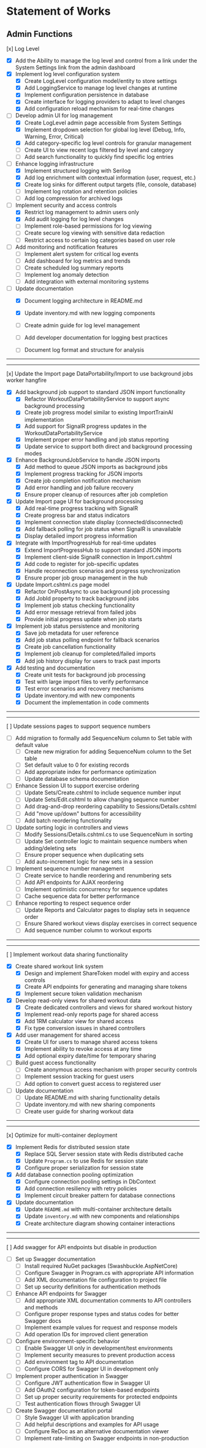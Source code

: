 # Statement of Works
## Admin Functions
[x] Log Level
- [x] Add the Ability to manage the log level and control from a link under the System Settings link from the admin dashboard
 - [x] Implement log level configuration system
   - [x] Create LogLevel configuration model/entity to store settings
   - [x] Add LoggingService to manage log level changes at runtime
   - [x] Implement configuration persistence in database
   - [x] Create interface for logging providers to adapt to level changes
   - [x] Add configuration reload mechanism for real-time changes

 - [ ] Develop admin UI for log management
   - [x] Create LogLevel admin page accessible from System Settings
   - [x] Implement dropdown selection for global log level (Debug, Info, Warning, Error, Critical)
   - [x] Add category-specific log level controls for granular management
   - [ ] Create UI to view recent logs filtered by level and category
   - [ ] Add search functionality to quickly find specific log entries

 - [ ] Enhance logging infrastructure
   - [x] Implement structured logging with Serilog
   - [x] Add log enrichment with contextual information (user, request, etc.)
   - [x] Create log sinks for different output targets (file, console, database)
   - [ ] Implement log rotation and retention policies
   - [ ] Add log compression for archived logs

 - [ ] Implement security and access controls
   - [x] Restrict log management to admin users only
   - [x] Add audit logging for log level changes
   - [ ] Implement role-based permissions for log viewing
   - [ ] Create secure log viewing with sensitive data redaction
   - [ ] Restrict access to certain log categories based on user role

 - [ ] Add monitoring and notification features
   - [ ] Implement alert system for critical log events
   - [ ] Add dashboard for log metrics and trends
   - [ ] Create scheduled log summary reports
   - [ ] Implement log anomaly detection
   - [ ] Add integration with external monitoring systems

 - [ ] Update documentation
   - [x] Document logging architecture in README.md
   - [x] Update inventory.md with new logging components
   - [ ] Create admin guide for log level management
   - [ ] Add developer documentation for logging best practices
   - [ ] Document log format and structure for analysis


---
---

[x] Update the Import page DataPortability/Import to use background jobs worker hangfire
 - [x] Add background job support to standard JSON import functionality
   - [x] Refactor WorkoutDataPortabilityService to support async background processing
   - [x] Create job progress model similar to existing ImportTrainAI implementation
   - [x] Add support for SignalR progress updates in the WorkoutDataPortabilityService
   - [x] Implement proper error handling and job status reporting
   - [x] Update service to support both direct and background processing modes
 
 - [x] Enhance BackgroundJobService to handle JSON imports
   - [x] Add method to queue JSON imports as background jobs 
   - [x] Implement progress tracking for JSON imports
   - [x] Create job completion notification mechanism
   - [x] Add error handling and job failure recovery
   - [x] Ensure proper cleanup of resources after job completion

 - [x] Update Import page UI for background processing
   - [x] Add real-time progress tracking with SignalR
   - [x] Create progress bar and status indicators 
   - [x] Implement connection state display (connected/disconnected)
   - [x] Add fallback polling for job status when SignalR is unavailable
   - [x] Display detailed import progress information

 - [x] Integrate with ImportProgressHub for real-time updates
   - [x] Extend ImportProgressHub to support standard JSON imports
   - [x] Implement client-side SignalR connection in Import.cshtml
   - [x] Add code to register for job-specific updates
   - [x] Handle reconnection scenarios and progress synchronization
   - [x] Ensure proper job group management in the hub

 - [x] Update Import.cshtml.cs page model
   - [x] Refactor OnPostAsync to use background job processing
   - [x] Add JobId property to track background jobs
   - [x] Implement job status checking functionality 
   - [x] Add error message retrieval from failed jobs
   - [x] Provide initial progress update when job starts

 - [x] Implement job status persistence and monitoring
   - [x] Save job metadata for user reference
   - [x] Add job status polling endpoint for fallback scenarios
   - [x] Create job cancellation functionality
   - [x] Implement job cleanup for completed/failed imports
   - [x] Add job history display for users to track past imports

 - [x] Add testing and documentation
   - [x] Create unit tests for background job processing
   - [x] Test with large import files to verify performance
   - [x] Test error scenarios and recovery mechanisms
   - [x] Update inventory.md with new components
   - [x] Document the implementation in code comments

---
---


[ ] Update sessions pages to support sequence numbers
 - [ ] Add migration to formally add SequenceNum column to Set table with default value
   - [ ] Create new migration for adding SequenceNum column to the Set table
   - [ ] Set default value to 0 for existing records
   - [ ] Add appropriate index for performance optimization
   - [ ] Update database schema documentation

 - [ ] Enhance Session UI to support exercise ordering
   - [ ] Update Sets/Create.cshtml to include sequence number input
   - [ ] Update Sets/Edit.cshtml to allow changing sequence number
   - [ ] Add drag-and-drop reordering capability to Sessions/Details.cshtml
   - [ ] Add "move up/down" buttons for accessibility
   - [ ] Add batch reordering functionality

 - [ ] Update sorting logic in controllers and views
   - [ ] Modify Sessions/Details.cshtml.cs to use SequenceNum in sorting
   - [ ] Update Set controller logic to maintain sequence numbers when adding/deleting sets
   - [ ] Ensure proper sequence when duplicating sets
   - [ ] Add auto-increment logic for new sets in a session

 - [ ] Implement sequence number management
   - [ ] Create service to handle reordering and renumbering sets
   - [ ] Add API endpoints for AJAX reordering
   - [ ] Implement optimistic concurrency for sequence updates
   - [ ] Cache sequence data for better performance

 - [ ] Enhance reporting to respect sequence order
   - [ ] Update Reports and Calculator pages to display sets in sequence order
   - [ ] Ensure Shared workout views display exercises in correct sequence
   - [ ] Add sequence number column to workout exports

---
---


[ ] Implement workout data sharing functionality
 - [x] Create shared workout link system
   - [x] Design and implement ShareToken model with expiry and access controls
   - [x] Create API endpoints for generating and managing share tokens
   - [x] Implement secure token validation mechanism
 - [x] Develop read-only views for shared workout data
   - [x] Create dedicated controllers and views for shared workout history
   - [x] Implement read-only reports page for shared access
   - [x] Add 1RM calculator view for shared access
   - [x] Fix type conversion issues in shared controllers
 - [x] Add user management for shared access
   - [x] Create UI for users to manage shared access tokens
   - [x] Implement ability to revoke access at any time
   - [x] Add optional expiry date/time for temporary sharing
 - [ ] Build guest access functionality
   - [ ] Create anonymous access mechanism with proper security controls
   - [ ] Implement session tracking for guest users
   - [ ] Add option to convert guest access to registered user
 - [ ] Update documentation
   - [ ] Update README.md with sharing functionality details
   - [ ] Update inventory.md with new sharing components
   - [ ] Create user guide for sharing workout data

---
---

[x] Optimize for multi-container deployment
 - [x] Implement Redis for distributed session state
   - [x] Replace SQL Server session state with Redis distributed cache
   - [x] Update `Program.cs` to use Redis for session state
   - [x] Configure proper serialization for session state
 - [x] Add database connection pooling optimization
   - [x] Configure connection pooling settings in DbContext
   - [x] Add connection resiliency with retry policies
   - [x] Implement circuit breaker pattern for database connections
 - [x] Update documentation
   - [x] Update `README.md` with multi-container architecture details
   - [x] Update `inventory.md` with new components and relationships
   - [x] Create architecture diagram showing container interactions

---
---

[ ] Add swagger for API endpoints but disable in production
 - [ ] Set up Swagger documentation
   - [ ] Install required NuGet packages (Swashbuckle.AspNetCore)
   - [ ] Configure Swagger in Program.cs with appropriate API information
   - [ ] Add XML documentation file configuration to project file
   - [ ] Set up security definitions for authentication methods
 - [ ] Enhance API endpoints for Swagger
   - [ ] Add appropriate XML documentation comments to API controllers and methods
   - [ ] Configure proper response types and status codes for better Swagger docs
   - [ ] Implement example values for request and response models
   - [ ] Add operation IDs for improved client generation
 - [ ] Configure environment-specific behavior
   - [ ] Enable Swagger UI only in development/test environments
   - [ ] Implement security measures to prevent production access
   - [ ] Add environment tag to API documentation
   - [ ] Configure CORS for Swagger UI in development only
 - [ ] Implement proper authentication in Swagger
   - [ ] Configure JWT authentication flow in Swagger UI
   - [ ] Add OAuth2 configuration for token-based endpoints
   - [ ] Set up proper security requirements for protected endpoints
   - [ ] Test authentication flows through Swagger UI
 - [ ] Create Swagger documentation portal
   - [ ] Style Swagger UI with application branding
   - [ ] Add helpful descriptions and examples for API usage
   - [ ] Configure ReDoc as an alternative documentation viewer
   - [ ] Implement rate-limiting on Swagger endpoints in non-production